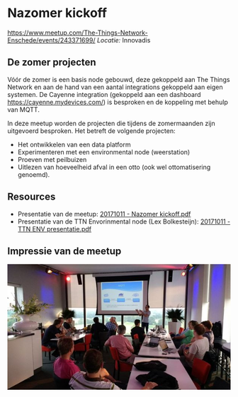 # Nazomer kickoff
https://www.meetup.com/The-Things-Network-Enschede/events/243371699/
*Locatie:* Innovadis


## De zomer projecten

Vóór de zomer is een basis node gebouwd, deze gekoppeld aan The Things Network en aan de hand
van een aantal integrations gekoppeld aan eigen systemen. De Cayenne integration (gekoppeld aan een dashboard https://cayenne.mydevices.com/) is besproken en de koppeling met behulp van MQTT.

In deze meetup worden de projecten die tijdens de zomermaanden zijn uitgevoerd besproken. Het betreft de volgende projecten:
* Het ontwikkelen van een data platform
* Experimenteren met een environmental node (weerstation)
* Proeven met peilbuizen
* Uitlezen van hoeveelheid afval in een otto (ook wel ottomatisering genoemd).


## Resources
* Presentatie van de meetup: [20171011 - Nazomer kickoff.pdf](https://github.com/TTNEnschede/documentation/blob/master/meetup/20170705%20-%20Basic%20LoRa%20development/20170705%20-%20LoRa%20ontwikkeling.pdf)
* Presentatie van de TTN Envorinmental node (Lex Bolkesteijn): [20171011 - TTN ENV presentatie.pdf](https://github.com/TTNEnschede/documentation/blob/master/meetup/20170705%20-%20Basic%20LoRa%20development/20170705%20-%20LoRa%20ontwikkeling.pdf)

## Impressie van de meetup
![alt text](https://github.com/TTNEnschede/documentation/blob/master/meetup/20170705%20-%20Basic%20LoRa%20development/20170705-plaftorm-avond.jpeg "Nazomer kickoff")
